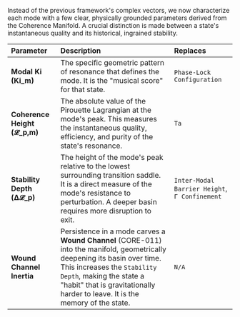 Instead of the previous framework's complex vectors, we now characterize each mode with a few clear, physically grounded parameters derived from the Coherence Manifold. A crucial distinction is made between a state's instantaneous quality and its historical, ingrained stability.

| Parameter | Description | Replaces |
| :--- | :--- | :--- |
| **Modal Ki (Ki_m)** | The specific geometric pattern of resonance that defines the mode. It is the "musical score" for that state. | `Phase-Lock Configuration` |
| **Coherence Height (𝓛_p,m)** | The absolute value of the Pirouette Lagrangian at the mode's peak. This measures the instantaneous quality, efficiency, and purity of the state's resonance. | `Ta` |
| **Stability Depth (Δ𝓛_p)** | The height of the mode's peak relative to the lowest surrounding transition saddle. It is a direct measure of the mode's resistance to perturbation. A deeper basin requires more disruption to exit. | `Inter-Modal Barrier Height`, `Γ Confinement` |
| **Wound Channel Inertia** | Persistence in a mode carves a **Wound Channel** (CORE-011) into the manifold, geometrically deepening its basin over time. This increases the `Stability Depth`, making the state a "habit" that is gravitationally harder to leave. It is the memory of the state. | `N/A` |